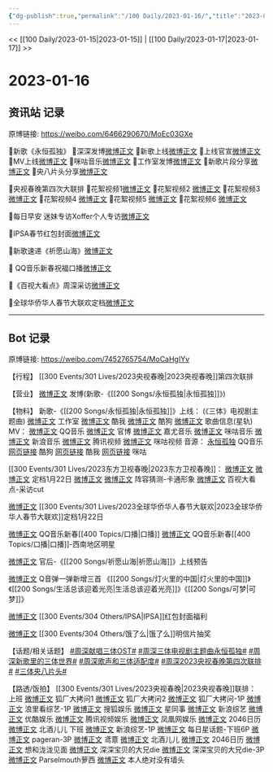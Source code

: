 ```yaml
---
{"dg-publish":true,"permalink":"/100 Daily/2023-01-16/","title":"2023-01-16","created":"2023-01-21T15:02:12.000+08:00","updated":"2023-02-26T00:50:28.000+08:00"}
---
```



<< [[100 Daily/2023-01-15\|2023-01-15]] | [[100 Daily/2023-01-17\|2023-01-17]] >>

# 2023-01-16

## 资讯站 记录

原博链接: https://weibo.com/6466290670/MoEc03GXe

🌟新歌《永恒孤独》
🎇深深发博[微博正文](https://m.weibo.cn/6466290670/4858478072169655)
🎇新歌上线[微博正文](https://m.weibo.cn/6466290670/4858328025138699)
🎇上线官宣[微博正文](https://m.weibo.cn/6466290670/4858478877215582)
🎇MV上线[微博正文](https://m.weibo.cn/6466290670/4858326377305340)
🎇咪咕音乐[微博正文](https://m.weibo.cn/6466290670/4858508946705204)
🎇工作室发博[微博正文](https://m.weibo.cn/6466290670/4858326628436982)
🎇新歌片段分享[微博正文](https://m.weibo.cn/6466290670/4858557357097075)
🎇央八片头分享[微博正文](https://m.weibo.cn/6466290670/4858591540156595)

🌟央视春晚第四次大联排
🎇花絮视频1[微博正文](https://m.weibo.cn/6466290670/4858558312618492)
🎇花絮视频2 [微博正文](https://m.weibo.cn/6466290670/4858558338040611)
🎇花絮视频3 [微博正文](https://m.weibo.cn/6466290670/4858601053095858)
🎇花絮视频4 [微博正文](https://m.weibo.cn/6466290670/4858606686044216)
🎇花絮视频5 [微博正文](https://m.weibo.cn/6466290670/4858607365000054)
🎇花絮视频6 [微博正文](https://m.weibo.cn/6466290670/4858607822176509)

🌟每日早安
迷妹专访Xoffer个人专访[微博正文](https://m.weibo.cn/6466290670/4858456416715127)

🌟IPSA春节红包封面[微博正文](https://m.weibo.cn/6466290670/4858546053977888)

🌟新歌速递《祈愿山海》[微博正文](https://m.weibo.cn/6466290670/4858571944628929)

🌟 QQ音乐新春祝福口播[微博正文](https://m.weibo.cn/6466290670/4858647035519112)

🌟《百视大看点》周深采访[微博正文](https://m.weibo.cn/6466290670/4858626353137762)

🌟全球华侨华人春节大联欢定档[微博正文](https://m.weibo.cn/6466290670/4858662415507437)

---
## Bot 记录

原博链接: https://weibo.com/7452765754/MoCaHgIYv

【行程】
[[300 Events/301 Lives/2023央视春晚\|2023央视春晚]]第四次联排

【营业】
[微博正文](https://m.weibo.cn/1736988591/4858476608100134) 发博(新歌-《[[200 Songs/永恒孤独\|永恒孤独]]》)

【物料】
新歌-《[[200 Songs/永恒孤独\|永恒孤独]]》上线：
(《三体》电视剧主题曲)
[微博正文](https://m.weibo.cn/7478855230/4858325060294940) 工作室
[微博正文](https://m.weibo.cn/1738434147/4858324996592089) 酷我
[微博正文](https://m.weibo.cn/1665103091/4858326855451730) 酷狗
[微博正文](https://m.weibo.cn/6466290670/4858328025138699) 歌曲信息(星轨)
MV：
[微博正文](https://m.weibo.cn/2169129705/4858324983483638) QQ音乐
[微博正文](https://m.weibo.cn/7470196136/4858475978428732) 官博
[微博正文](https://m.weibo.cn/7290756392/4858475970041842) 嘉尤音乐
[微博正文](https://m.weibo.cn/1867028705/4858476561960699) 咪咕音乐
[微博正文](https://m.weibo.cn/1266269835/4858477249826440) 新浪音乐
[微博正文](https://m.weibo.cn/2591595652/4858487131605041) 腾讯视频
[微博正文](https://m.weibo.cn/1809436135/4858496519244483) 咪咕视频
音源：
[永恒孤独](https://weibo.cn/sinaurl?u=https%3A%2F%2Fi.y.qq.com%2Fv8%2Fplaysong.html%3Fsongid%3D391635740%26source%3Dyqq%26ADTAG%3Dhz_wb_sf%26channelId%3D10081987) QQ音乐
[网页链接](https://weibo.cn/sinaurl?u=https%3A%2F%2Ft3.kugou.com%2Fsong.html%3Fid%3D6QnhiadB7V3) 酷狗
[网页链接](https://weibo.cn/sinaurl?u=http%3A%2F%2Fm.kuwo.cn%2Fnewh5app%2Fplay_detail%2F258397557) 酷我
[网页链接](https://weibo.cn/sinaurl?u=http%3A%2F%2Fc.migu.cn%2F00g7xm%3Fifrom%3D1d0582bb0148c334cfc5bdea0805ddd4) 咪咕

[[300 Events/301 Lives/2023东方卫视春晚\|2023东方卫视春晚]]：
[微博正文](https://m.weibo.cn/1767910704/4858537665367942) [微博正文](https://m.weibo.cn/3154827593/4858475979213811) 定档1月22日
[微博正文](https://m.weibo.cn/1767910704/4858543100925451) [微博正文](https://m.weibo.cn/3154827593/4858491094962046) 阵容猜测-卡通形象
[微博正文](https://m.weibo.cn/6466290670/4858626353137762) 百视大看点-采访cut

[微博正文](https://m.weibo.cn/5137261048/4858655659003496) [[300 Events/301 Lives/2023全球华侨华人春节大联欢\|2023全球华侨华人春节大联欢]]定档1月22日

[微博正文](https://m.weibo.cn/6466290670/4858647035519112) QQ音乐新春[[400 Topics/口播\|口播]]
[微博正文](https://m.weibo.cn/2169129705/4858589229615836) QQ音乐新春[[400 Topics/口播\|口播]]-西南地区明星

[微博正文](https://m.weibo.cn/5248300719/4858568345913827) 官后-《[[200 Songs/祈愿山海\|祈愿山海]]》上线预告

[微博正文](https://m.weibo.cn/7217705140/4858462394386869) Q音弹一弹新增三首 《[[200 Songs/灯火里的中国\|灯火里的中国]]》《[[200 Songs/生活总该迎着光亮\|生活总该迎着光亮]]》《[[200 Songs/可梦\|可梦]]》

[微博正文](https://m.weibo.cn/1851789841/4858544585706205) [[300 Events/304 Others/IPSA\|IPSA]]红包封面福利

[微博正文](https://m.weibo.cn/7756461320/4858483520575042) [[300 Events/304 Others/饿了么\|饿了么]]明信片抽奖

【话题/相关话题】
[#周深献唱三体OST#](https://s.weibo.com/weibo?q=%23%E5%91%A8%E6%B7%B1%E7%8C%AE%E5%94%B1%E4%B8%89%E4%BD%93OST%23)
[#周深三体电视剧主题曲永恒孤独#](https://s.weibo.com/weibo?q=%23%E5%91%A8%E6%B7%B1%E4%B8%89%E4%BD%93%E7%94%B5%E8%A7%86%E5%89%A7%E4%B8%BB%E9%A2%98%E6%9B%B2%E6%B0%B8%E6%81%92%E5%AD%A4%E7%8B%AC%23)
[#周深新歌里的三体世界#](https://s.weibo.com/weibo?q=%23%E5%91%A8%E6%B7%B1%E6%96%B0%E6%AD%8C%E9%87%8C%E7%9A%84%E4%B8%89%E4%BD%93%E4%B8%96%E7%95%8C%23)
[#周深歌声和三体适配度#](https://s.weibo.com/weibo?q=%23%E5%91%A8%E6%B7%B1%E6%AD%8C%E5%A3%B0%E5%92%8C%E4%B8%89%E4%BD%93%E9%80%82%E9%85%8D%E5%BA%A6%23)
[#周深2023央视春晚第四次联排#](https://s.weibo.com/weibo?q=%23%E5%91%A8%E6%B7%B12023%E5%A4%AE%E8%A7%86%E6%98%A5%E6%99%9A%E7%AC%AC%E5%9B%9B%E6%AC%A1%E8%81%94%E6%8E%92%23)
[#三体央八片头#](https://s.weibo.com/weibo?q=%23%E4%B8%89%E4%BD%93%E5%A4%AE%E5%85%AB%E7%89%87%E5%A4%B4%23)

【路透/饭拍】
[[300 Events/301 Lives/2023央视春晚\|2023央视春晚]]联排：
上班
[微博正文](https://m.weibo.cn/6525010965/4858555717648735) 狐厂大拷问1
[微博正文](https://m.weibo.cn/6525010965/4858557651227397) 狐厂大拷问2
[微博正文](https://m.weibo.cn/6525010965/4858584364225420) 狐厂大拷问-1P
[微博正文](https://m.weibo.cn/2122079781/4858554114904099) 浪里看综艺-1P
[微博正文](https://m.weibo.cn/1843633441/4858556412595610) 搜狐娱乐
[微博正文](https://m.weibo.cn/7090942012/4858557122479607) 星同事
[微博正文](https://m.weibo.cn/1878335471/4858555377124291) 新浪综艺
[微博正文](https://m.weibo.cn/1763415704/4858557255649660) 优酷娱乐
[微博正文](https://m.weibo.cn/6426064539/4858556840416238) 腾讯视频娱乐
[微博正文](https://m.weibo.cn/1900552512/4858578491933274) 凤凰网娱乐
[微博正文](https://m.weibo.cn/1308570033/4858554102059121) 2046日历
[微博正文](https://m.weibo.cn/1952752357/4858556953660459) 北酒儿儿
下班
[微博正文](https://m.weibo.cn/1878335471/4858603905751063) 新浪综艺-1P
[微博正文](https://m.weibo.cn/6962149176/4858640508658994) 每日星话题-下班6P
[微博正文](https://m.weibo.cn/7633014126/4858595168748605) pageran-3P
[微博正文](https://m.weibo.cn/7350475041/4858595747042457) 鸢薏
[微博正文](https://m.weibo.cn/1952752357/4858597181489868) 北酒儿儿
[微博正文](https://m.weibo.cn/1308570033/4858593775980748) 2046日历
[微博正文](https://m.weibo.cn/7323984323/4858595059171841) 想和泷泷见面
[微博正文](https://m.weibo.cn/6487827798/4858598767201989) 深深宝贝的大兄die
[微博正文](https://m.weibo.cn/6487827798/4858656950850801) 深深宝贝的大兄die-3P
[微博正文](https://m.weibo.cn/1966921265/4858595180549844) Parselmouth萝西
[微博正文](https://m.weibo.cn/7334006162/4858596426520272) 本人绝对没有墙头
